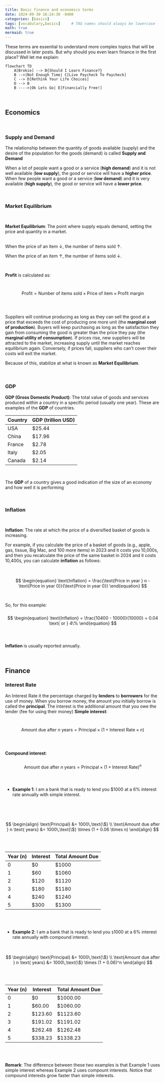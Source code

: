 ```yaml
---
title: Basic finance and economics terms
date: 2024-09-30 16:24:30 -0400
categories: [basics]
tags: [vocabulary,basics]     # TAG names should always be lowercase
math: true
mermaid: true
---
```


These terms are essential to understand more complex topics that will be discussed in later posts. But why should you even learn finance in the first place? Well let me explain:
```mermaid
flowchart TD
    A[Brokie] --> B{Should I Learn Finance?}
    B -->|Not Enough Time| C[Live Paycheck To Paycheck]
    C --> D[Rethink Your Life Choices]
    D --> B
    B ---->|Ok Lets Go| E[Financially Free!]
```
<br>

## Economics  


<br>

### Supply and Demand
The relationship between the quantity of goods available (supply) and the desire of the population for the goods (demand) is called **Supply and Demand**

When a lot of people want a good or a service (**high demand**) and it is not well available (**low supply**), the good or service will have a **higher price**.
When few people want a good or a service (**low demand**) and it is very available (**high supply**), the good or service will have a **lower price**.

<br>

### Market Equilibrium
<br>

**Market Equilibrium**: The point where supply equals demand, setting the price and quantity in a market.
<br><br>


  When the price of an item $\downarrow$, the number of items sold $\uparrow$.

  When the price of an item $\uparrow$, the number of items sold $\downarrow$.  

<br>

  **Profit** is calculated as:  
<br><br>
  $$
  \begin{equation}
  \text{Profit} = \text{Number of items sold} \times \text{Price of item} \times \text{Profit margin}
  \end{equation}
  $$  
<br><br>
  Suppliers will continue producing as long as they can sell the good at a price that exceeds the cost of producing one more unit (the **marginal cost of production**). Buyers will keep purchasing as long as the satisfaction they gain from consuming the good is greater than the price they pay (the **marginal utility of consumption**). If prices rise, new suppliers will be attracted to the market, increasing supply until the market reaches equilibrium again. Conversely, if prices fall, suppliers who can't cover their costs will exit the market.



  Because of this,  stabilize at what is known as **Market Equilibrium**.
<br><br><br>


### GDP

**GDP (Gross Domestic Product)**: The total value of goods and services produced within a country in a specific period (usually one year). These are examples of the **GDP** of countries.
<br>

| Country    | GDP (trillion USD) |
| -------- | ------- |
| USA  | $25.44    |
| China    | $17.96    |
| France    | $2.78    |
| Italy    | $2.05    |
| Canada | $2.14     |

<br>

The **GDP** of a country gives a good indication of the size of an economy and how well it is performing

<br>

### Inflation
<br>

**Inflation**: The rate at which the price of a diversified basket of goods is increasing.

  For example, if you calculate the price of a basket of goods (e.g., apple, gas, tissue, Big Mac, and 100 more items) in 2023 and it costs you 10,000`$`, and then you recalculate the price of the same basket in 2024 and it costs 10,400`$`, you can calculate **inflation** as follows:  
  <br><br>

  $$
  \begin{equation}
  \text{Inflation} = \frac{\text{Price in year } n - \text{Price in year 0}}{\text{Price in year 0}} 
  \end{equation}
  $$

<br>

  So, for this example:  
<br>
  $$
  \begin{equation}
  \text{Inflation} = \frac{10400 - 10000}{10000} = 0.04 \text{ or } 4\%
  \end{equation}
  $$  
<br>

  **Inflation** is usually reported annually.

<br>

## Finance

### Interest Rate
An Interest Rate it the percentage charged by **lenders** to **borrowers** for the use of money. When you borrow money, the amount you initially borrow is called the **principal**. The interest is the additional amount that you owe the lender (fee for using their money)
**Simple interest**:  
<br><br>
$$
\begin{equation}
\text{Amount due after } n \text{ years} = \text{Principal} \times (1 + \text{Interest Rate} \times n)
\end{equation}
$$  
<br><br>
**Compound interest**: 
 <br><br>
$$
\begin{equation}
\text{Amount due after } n \text{ years} = \text{Principal} \times (1 + \text{Interest Rate})^n
\end{equation}
$$
<br><br>
- **Example 1**: I am a bank that is ready to lend you $1000 at a 6% interest rate annually with simple interest.<br>
<br>
<br><br>

$$
\begin{align}
\text{Principal} &= 1000\,\text{\$} \\
\text{Amount due after } n \text{ years} &= 1000\,\text{\$} \times (1 + 0.06 \times n)
\end{align}
$$  

<br><br>

| Year (n) | Interest | Total Amount Due |
|----------|----------|------------------|
| 0        | $0       | $1000            |
| 1        | $60      | $1060            |
| 2        | $120     | $1120            |
| 3        | $180     | $1180            |
| 4        | $240     | $1240            |
| 5        | $300     | $1300            |

<br><br>

- **Example 2**: I am a bank that is ready to lend you `$`1000 at a 6% interest rate annually with compound interest.
<br><br><br>

 
$$
\begin{align}
\text{Principal} &= 1000\,\text{\$} \\
\text{Amount due after } n \text{ years} &= 1000\,\text{\$} \times (1 + 0.06)^n
\end{align}
$$  


<br><br>

| Year (n) | Interest | Total Amount Due |
|----------|----------|-------------------|
| 0        | $0       | $1000.00          |
| 1        | $60.00   | $1060.00          |
| 2        | $123.60  | $1123.60          |
| 3        | $191.02  | $1191.02          |
| 4        | $262.48  | $1262.48          |
| 5        | $338.23  | $1338.23          |

<br><br>

**Remark**: The difference between these two examples is that Example 1 uses simple interest whereas Example 2 uses compount interests. Notice that compound interests grow faster than simple interests.